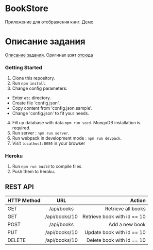 # BookStore
Приложение для отображения книг. [Демо](https://rocky-wildwood-63572.herokuapp.com/)

# Описание задания
[Описание задания](task.md). Оригинал взят [отсюда](https://gist.github.com/geksilla/72a0cb882d2b7d8b4336)

### Getting Started
1. Clone this repository.
2. Run `npm install`.
3. Change config parameters:
  * Enter `etc` directory.
  * Create file 'config.json'.
  * Copy content from 'config.json.sample'.
  * Change 'config.json' to fit your needs.
4. Fill up database with data `npm run seed`. MongoDB installation is required.
5. Run server : `npm run server`.
4. Run webpack in development mode : `npm run devpack`.
5. Visit `localhost:8080` in your browser

### Heroku
1. Run `npm run build` to compile files.
2. Push them to heroku.

## REST API

| HTTP Method | URL           | Action                       |
| ------------|:-------------:| ----------------------------:|
| GET         | /api/books    | Retrieve all books           |
| GET         | /api/books/10 | Retrieve book with id == 10  |
| POST        | /api/books    | Add a new book               |
| PUT         | /api/books/10 | Update book with id == 10    |
| DELETE      | /api/books/10 | Delete book with id == 10    |

